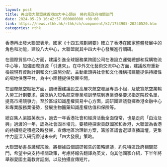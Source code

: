 ```yaml
---
layout: post
title: 再出發大聯盟就香港四大中心調研　將約見政府相關部門
date: 2024-05-20 16:42:57.000000000 +08:00
link: https://news.rthk.hk/rthk/ch/component/k2/1753905-20240520.htm
categories: rthk
---
```


香港再出發大聯盟表示，國家《十四五規劃綱要》確立了香港在國家整體發展中的角色和功能，建設八大中心，大聯盟就其中四大中心發展進行調研。

在國際貿易中心方面，建議引進全球服務業跨國公司在港設立運營總部和採購物流中心等，加強國際資源「引進來」。在中外文化藝術交流中心方面，建議政府重新檢視現有資助計劃和文化設施分配，主動牽頭與社會和文化機構搭建能提供持續性的場地供應平台，為中小團體提供發展空間。

在國際航空樞紐方面，調研團建議設立高層次航空發展專責小組，及放寬航空業輸入勞工計劃要求，廣泛納入知名航空專業培訓學院到專業資格要求指定院校名單，提高市場競爭力。至於區域知識產權貿易中心方面，調研團建議發揮香港金融中心和專業服務業優勢，發展生物醫藥知識產權估值和保險等。

總召集人梁振英表示，過去一年香港社會和經濟活動全面復常，也是走向「由治及興」過渡的一年，認為社會固本培元，要積極探索貢獻國家和香港，大聯盟為香港的持續穩定積極及時發聲，宣傳地區治理新方案，籌辦區議會選舉直播論壇，更集中力量深入研究香港未來的「四大發展」策略。

大聯盟秘書長譚耀宗說，將根據四個調研報告的策略建議，約見特區政府相關部門，希望中央支持相關政策，考慮將報告翻譯為英文，向其他國家介紹，下半年將舉辦愛國主義教育話劇，以及拍攝宣傳短片。
